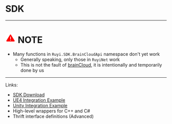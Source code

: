 # SDK

---
# ![](/docs/img/warning.png) NOTE

* Many functions in `Ruyi.SDK.BrainCloudApi` namespace don't yet work
	* Generally speaking, only those in `RuyiNet` work
    * This is not the fault of [brainCloud](http://getbraincloud.com/), it is intentionally and temporarily done by us

---

Links:

* [SDK Download](http://dev.playruyi.com/udownloadslist/SDK)
* [UE4 Integration Example](https://bitbucket.org/playruyi/unreal_demo)
* [Unity Integration Example](https://bitbucket.org/playruyi/space_shooter)
* High-level wrappers for C++ and C#
* Thrift interface definitions (Advanced)

